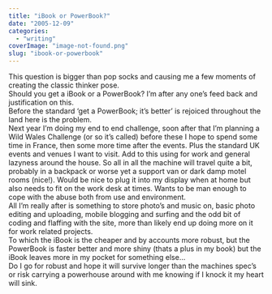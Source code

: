 ```yaml
---
title: "iBook or PowerBook?"
date: "2005-12-09"
categories: 
  - "writing"
coverImage: "image-not-found.png"
slug: "ibook-or-powerbook"
---
```


This question is bigger than pop socks and causing me a few moments of creating the classic thinker pose.  
Should you get a iBook or a PowerBook? I’m after any one’s feed back and justification on this.  
Before the standard ‘get a PowerBook; it’s better’ is rejoiced throughout the land here is the problem.  
Next year I’m doing my end to end challenge, soon after that I’m planning a Wild Wales Challenge (or so it’s called) before these I hope to spend some time in France, then some more time after the events. Plus the standard UK events and venues I want to visit. Add to this using for work and general lazyness around the house. So all in all the machine will travel quite a bit, probably in a backpack or worse yet a support van or dark damp motel rooms (nice!). Would be nice to plug it into my display when at home but also needs to fit on the work desk at times. Wants to be man enough to cope with the abuse both from use and environment.  
All I’m really after is something to store photo’s and music on, basic photo editing and uploading, mobile blogging and surfing and the odd bit of coding and flaffing with the site, more than likely end up doing more on it for work related projects.  
To which the iBook is the cheaper and by accounts more robust, but the PowerBook is faster better and more shiny (thats a plus in my book) but the iBook leaves more in my pocket for something else…  
Do I go for robust and hope it will survive longer than the machines spec’s or risk carrying a powerhouse around with me knowing if I knock it my heart will sink.
